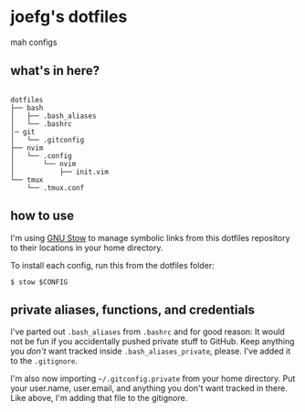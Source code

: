 # joefg's dotfiles

mah configs

## what's in here?
```

dotfiles
├── bash
│   ├── .bash_aliases
│   └── .bashrc
│─ git
│   └── .gitconfig
├── nvim
│   └── .config
│       └── nvim
│           ├── init.vim
└── tmux
    └── .tmux.conf
```

## how to use

I'm using [GNU Stow](https://www.gnu.org/software/stow/) to manage symbolic links from this dotfiles repository to their locations in your home directory.

To install each config, run this from the dotfiles folder:

```
$ stow $CONFIG
```

## private aliases, functions, and credentials

I've parted out `.bash_aliases` from `.bashrc` and for good reason: It would not be fun if you accidentally pushed private stuff to GitHub. Keep anything you *don't* want tracked inside `.bash_aliases_private`, please. I've added it to the `.gitignore`.

I'm also now importing `~/.gitconfig.private` from your home directory. Put your user.name, user.email, and anything you don't want tracked in there. Like above, I'm adding that file to the gitignore.
